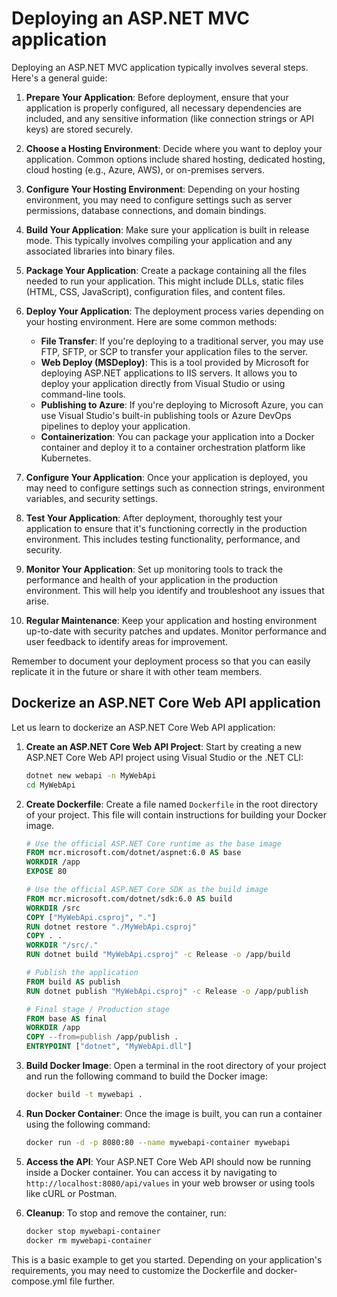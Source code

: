 # Deploying an ASP.NET MVC application

Deploying an ASP.NET MVC application typically involves several steps. Here's a general guide:

1. **Prepare Your Application**: Before deployment, ensure that your application is properly configured, all necessary dependencies are included, and any sensitive information (like connection strings or API keys) are stored securely.

2. **Choose a Hosting Environment**: Decide where you want to deploy your application. Common options include shared hosting, dedicated hosting, cloud hosting (e.g., Azure, AWS), or on-premises servers.

3. **Configure Your Hosting Environment**: Depending on your hosting environment, you may need to configure settings such as server permissions, database connections, and domain bindings.

4. **Build Your Application**: Make sure your application is built in release mode. This typically involves compiling your application and any associated libraries into binary files.

5. **Package Your Application**: Create a package containing all the files needed to run your application. This might include DLLs, static files (HTML, CSS, JavaScript), configuration files, and content files.

6. **Deploy Your Application**: The deployment process varies depending on your hosting environment. Here are some common methods:

   - **File Transfer**: If you're deploying to a traditional server, you may use FTP, SFTP, or SCP to transfer your application files to the server.
   - **Web Deploy (MSDeploy)**: This is a tool provided by Microsoft for deploying ASP.NET applications to IIS servers. It allows you to deploy your application directly from Visual Studio or using command-line tools.
   - **Publishing to Azure**: If you're deploying to Microsoft Azure, you can use Visual Studio's built-in publishing tools or Azure DevOps pipelines to deploy your application.
   - **Containerization**: You can package your application into a Docker container and deploy it to a container orchestration platform like Kubernetes.

7. **Configure Your Application**: Once your application is deployed, you may need to configure settings such as connection strings, environment variables, and security settings.

8. **Test Your Application**: After deployment, thoroughly test your application to ensure that it's functioning correctly in the production environment. This includes testing functionality, performance, and security.

9. **Monitor Your Application**: Set up monitoring tools to track the performance and health of your application in the production environment. This will help you identify and troubleshoot any issues that arise.

10. **Regular Maintenance**: Keep your application and hosting environment up-to-date with security patches and updates. Monitor performance and user feedback to identify areas for improvement.

Remember to document your deployment process so that you can easily replicate it in the future or share it with other team members.


## Dockerize an ASP.NET Core Web API application
Let us learn to dockerize an ASP.NET Core Web API application:

1. **Create an ASP.NET Core Web API Project**:
   Start by creating a new ASP.NET Core Web API project using Visual Studio or the .NET CLI:
   ```bash
   dotnet new webapi -n MyWebApi
   cd MyWebApi
   ```

2. **Create Dockerfile**:
   Create a file named `Dockerfile` in the root directory of your project. This file will contain instructions for building your Docker image.
   ```Dockerfile
   # Use the official ASP.NET Core runtime as the base image
   FROM mcr.microsoft.com/dotnet/aspnet:6.0 AS base
   WORKDIR /app
   EXPOSE 80

   # Use the official ASP.NET Core SDK as the build image
   FROM mcr.microsoft.com/dotnet/sdk:6.0 AS build
   WORKDIR /src
   COPY ["MyWebApi.csproj", "."]
   RUN dotnet restore "./MyWebApi.csproj"
   COPY . .
   WORKDIR "/src/."
   RUN dotnet build "MyWebApi.csproj" -c Release -o /app/build

   # Publish the application
   FROM build AS publish
   RUN dotnet publish "MyWebApi.csproj" -c Release -o /app/publish

   # Final stage / Production stage
   FROM base AS final
   WORKDIR /app
   COPY --from=publish /app/publish .
   ENTRYPOINT ["dotnet", "MyWebApi.dll"]
   ```

3. **Build Docker Image**:
   Open a terminal in the root directory of your project and run the following command to build the Docker image:
   ```bash
   docker build -t mywebapi .
   ```

4. **Run Docker Container**:
   Once the image is built, you can run a container using the following command:
   ```bash
   docker run -d -p 8080:80 --name mywebapi-container mywebapi
   ```

5. **Access the API**:
   Your ASP.NET Core Web API should now be running inside a Docker container. You can access it by navigating to `http://localhost:8080/api/values` in your web browser or using tools like cURL or Postman.

6. **Cleanup**:
   To stop and remove the container, run:
   ```bash
   docker stop mywebapi-container
   docker rm mywebapi-container
   ```

This is a basic example to get you started. Depending on your application's requirements, you may need to customize the Dockerfile and docker-compose.yml file further.